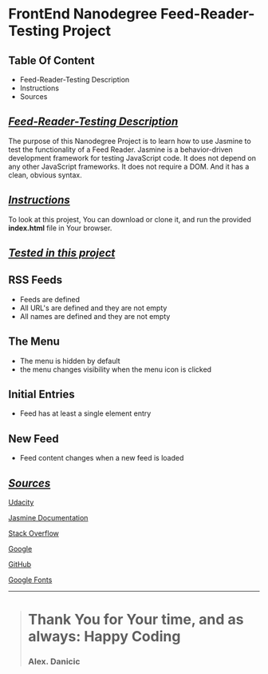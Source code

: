 # FrontEnd Nanodegree Feed-Reader-Testing Project

## Table Of Content

* Feed-Reader-Testing Description
* Instructions
* Sources

## *<u>Feed-Reader-Testing Description</u>*

The purpose of this Nanodegree Project is to learn how to use Jasmine to test the functionality of a Feed Reader. Jasmine is a behavior-driven development framework for testing JavaScript code. It does not depend on any other JavaScript frameworks. It does not require a DOM. And it has a clean, obvious syntax.

## *<u>Instructions</u>*

To look at this projest, You can download or clone it, and run the provided **index.html** file in Your browser.

## *<u>Tested in this project</u>*
## RSS Feeds
* Feeds are defined
* All URL's are defined and they are not empty
* All names are defined and they are not empty
## The Menu
* The menu is hidden by default
* the menu changes visibility when the menu icon is clicked
## Initial Entries
* Feed has at least a single element entry
## New Feed
* Feed content changes when a new feed is loaded


## *<u>Sources</u>*

[Udacity](https://www.udacity.com)

[Jasmine Documentation](https://jasmine.github.io/2.1/introduction.html)

[Stack Overflow](https://stackoverflow.com)

[Google](https://www.google.com)

[GitHub](https://www.github.com)

[Google Fonts](https://fonts.google.com/)
_ _ _

> # Thank You for Your time, and as always: **Happy Coding** 
> ### Alex. Danicic


